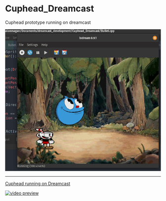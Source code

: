 # Cuphead_Dreamcast
Cuphead prototype running on dreamcast

![](https://github.com/Aionmagan/Cuphead_Dreamcast/blob/main/preview.gif)



___
[Cuphead running on Dreamcast](https://www.youtube.com/watch?v=Kp_5ha78em0)

[![video preview](https://img.youtube.com/vi/Kp_5ha78em0/0.jpg)](https://www.youtube.com/watch?v=Kp_5ha78em0)
